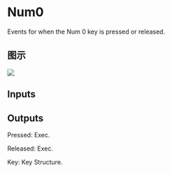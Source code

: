 # Num0

Events for when the Num 0 key is pressed or released.

## 图示

![]($-20221218-19261172.png)

## Inputs

## Outputs

Pressed: Exec.

Released: Exec.

Key: Key Structure.

